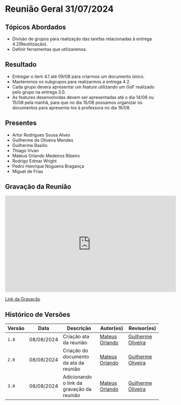 # Reunião Geral 31/07/2024

## Tópicos Abordados


- Divisão de grupos para realização das tarefas relacionadas à entrega 4.2(Reutilização).
- Definir ferramentas que utilizaremos.

## Resultado

- Entregar o item 4.1 até 09/08 para criarmos um documento único.
- Manteremos os subgrupos para realizarmos a entrega 4.2.
- Cada grupo devera apresentar um feature utilizando um GoF realizado pelo grupo na entrega 3.0.
- As features desenvolvidas devem ser apresentadas até o dia  14/08 ou 15/08 pela manhã, para que no dia 15/08 possamos organizar os documentos para apresenta-los à professora no dia 16/08.

## Presentes

- Artur Rodrigues Sousa Alves
- Guilherme de Oliveira Mendes
- Guilherme Basilio
- Thiago Vivan
- Mateus Orlando Medeiros Ribeiro
- Rodrigo Edmar Wright
- Pedro Henrique Nogueira Bragança
- Miguel de Frias

## Gravação da Reunião

<iframe width="560" height="315" src="https://www.youtube.com/embed/cQMRFG_xuqo?si=zi9oD82xrBo_7G0p" title="YouTube video player" frameborder="0" allow="accelerometer; autoplay; clipboard-write; encrypted-media; gyroscope; picture-in-picture; web-share" referrerpolicy="strict-origin-when-cross-origin" allowfullscreen></iframe>

[Link da Gravação](https://youtu.be/cQMRFG_xuqo)

## Histórico de Versões

| Versão |     Data    | Descrição   | Autor(es) | Revisor(es) |
| ------ | ----------- | ----------- | --------- | ----------- |
| `1.0`  | 08/08/2024 | Criação ata da reunião | [Mateus Orlando](https://github.com/MateusPy) | [Guilherme Oliveira](https://github.com/GG555-13) |  
| `2.0`  | 08/08/2024 | Criação do documento da ata da reunião | [Mateus Orlando](https://github.com/MateusPy) | [Guilherme Oliveira](https://github.com/GG555-13) |
| `3.0`  | 08/08/2024 | Adicionando o link da gravação da reunião | [Mateus Orlando](https://github.com/MateusPy) | [Guilherme Oliveira](https://github.com/GG555-13) |
